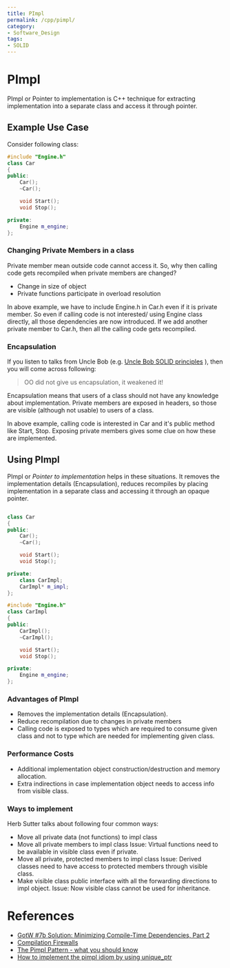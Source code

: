 ```yaml
---
title: PImpl
permalink: /cpp/pimpl/
category:
- Software_Design
tags:
- SOLID
---
```


# PImpl

PImpl or Pointer to implementation is C++ technique for extracting  implementation into a separate class and access it through pointer.

## Example Use Case

Consider following class:

```cpp
#include "Engine.h"
class Car
{
public:
    Car();
    ~Car();

    void Start();
    void Stop();

private:
    Engine m_engine;
};
```

### Changing Private Members in a class

Private member mean outside code cannot access it. So, why then calling code gets recompiled when private members are changed?

* Change in size of object
* Private functions participate in overload resolution

In above example, we have to include Engine.h in Car.h even if it is private member. So even if calling code is not interested/ using Engine class directly, all those dependencies are now introduced.
If we add another private member to Car.h, then all the calling code gets recompiled.

### Encapsulation

If you listen to talks from Uncle Bob (e.g. [Uncle Bob SOLID principles](https://youtu.be/zHiWqnTWsn4?t=2287) ), then you will come across following:

> OO did not give us encapsulation, it weakened it!

Encapsulation means that users of a class should not have any knowledge about implementation. Private members are exposed in headers, so those are visible (although not usable) to users of a class.

In above example, calling code is interested in Car and it's public method like Start, Stop. Exposing private members gives some clue on how these are implemented.

## Using PImpl

PImpl or *Pointer to implementation* helps in these situations. It removes the implementation details (Encapsulation), reduces recompiles by placing implementation in a separate class and accessing it through an opaque pointer.

```cpp

class Car
{
public:
    Car();
    ~Car();

    void Start();
    void Stop();

private:
    class CarImpl;
    CarImpl* m_impl;
};

#include "Engine.h"
class CarImpl
{
public:
    CarImpl();
    ~CarImpl();

    void Start();
    void Stop();

private:
    Engine m_engine;
};
```

### Advantages of PImpl

* Removes the implementation details (Encapsulation).
* Reduce recompilation due to changes in private members
* Calling code is exposed to types which are required to consume given class and not to type which are needed for implementing given class.

### Performance Costs

* Additional implementation object construction/destruction and memory allocation.
* Extra indirections in case implementation object needs to access info from visible class.

### Ways to implement

Herb Sutter talks about following four common ways:

* Move all private data (not functions) to impl class
* Move all private members to impl class
Issue: Virtual functions need to be available in visible class even if private.
* Move all private, protected members to impl class
Issue: Derived classes need to have access to protected members through visible class.
* Make visible class public interface with all the forwarding directions to impl object.
Issue: Now visible class cannot be used for inheritance.

# References

* [GotW #7b Solution: Minimizing Compile-Time Dependencies, Part 2](https://herbsutter.com/2013/12/31/gotw-7b-solution-minimizing-compile-time-dependencies-part-2/)
* [Compilation Firewalls](http://www.gotw.ca/gotw/024.htm)
* [The Pimpl Pattern - what you should know](https://www.bfilipek.com/2018/01/pimpl.html)
* [How to implement the pimpl idiom by using unique_ptr](https://www.fluentcpp.com/2017/09/22/make-pimpl-using-unique_ptr/)

